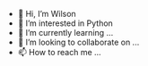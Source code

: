 - 👋 Hi, I’m Wilson
- 👀 I’m interested in Python
- 🌱 I’m currently learning ...
- 💞️ I’m looking to collaborate on ...
- 📫 How to reach me ...
